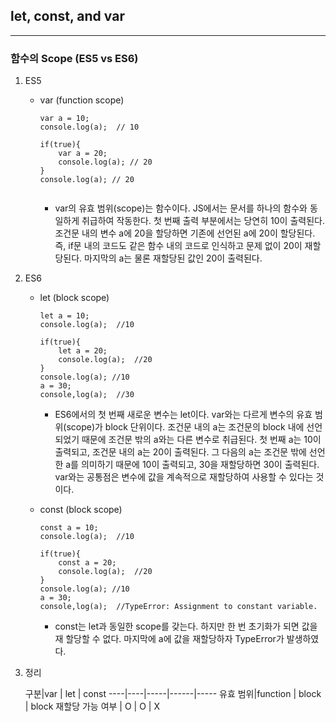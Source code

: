 ## let, const, and var

--- 

### 함수의 Scope (ES5 vs ES6)

1. ES5
	- var (function scope)
		
		```
		var a = 10;
		console.log(a);  // 10
		
		if(true){
			var a = 20;
			console.log(a); // 20
		}	
		console.log(a); // 20
			 
		```
		- var의 유효 범위(scope)는 함수이다. JS에서는 문서를 하나의 함수와 동일하게 취급하여 작동한다. 첫 번째 출력 부분에서는 당연히 10이 출력된다. 조건문 내의 변수 a에 20을 할당하면 기존에 선언된 a에 20이 할당된다. 즉, if문 내의 코드도 같은 함수 내의 코드로 인식하고 문제 없이 20이 재할당된다. 마지막의 a는 물론 재할당된 값인 20이 출력된다.


2. ES6
	- let (block scope)

		```
		let a = 10;
		console.log(a);  //10
		
		if(true){
			let a = 20;
			console.log(a);  //20
		}
		console.log(a); //10
		a = 30;
		console,log(a);  //30
		```
		- ES6에서의 첫 번째 새로운 변수는 let이다. var와는 다르게 변수의 유효 범위(scope)가 block 단위이다. 조건문 내의 a는 조건문의 block 내에 선언되었기 때문에 조건문 밖의 a와는 다른 변수로 취급된다. 첫 번째 a는 10이 출력되고, 조건문 내의 a는 20이 출력된다. 그 다음의 a는 조건문 밖에 선언한 a를 의미하기 때문에 10이 출력되고, 30을 재할당하면 30이 출력된다. var와는 공통점은 변수에 값을 계속적으로 재할당하여 사용할 수 있다는 것이다.

		
	- const (block scope)

		```
		const a = 10;
		console.log(a);  //10
		
		if(true){
			const a = 20;
			console.log(a);  //20
		}
		console.log(a); //10
		a = 30;
		console,log(a);  //TypeError: Assignment to constant variable.
		```
		- const는 let과 동일한 scope를 갖는다. 하지만 한 번 초기화가 되면 값을 재 할당할 수 없다. 마지막에 a에 값을 재할당하자 TypeError가 발생하였다.

		
		
3. 정리

	구분|var | let | const
	----|----|-----|------|-----
	유효 범위|function | block | block
 	재할당 가능 여부 | O | O | X
 	
		
		
		
		
		
			